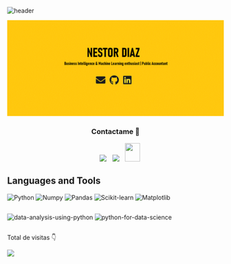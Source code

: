 
![header](https://github.com/user-attachments/assets/cb366858-e985-4d05-9efd-8267a4793022)

<div align="center">
  <img src="https://github.com/NestorDiazDataSC/NestorDiazDataSC/blob/main/header.gif" alt="header"/>
</div>
<h3 align="center" >Contactame 🤝 </h3>

<p align="center">

 <div align="center"  class="icons-social" style="margin-left: 10px;">
        <a   target="_blank" href=https://www.linkedin.com/in/contadornestordiaz/">
			<img src="https://img.icons8.com/doodle/40/000000/linkedin--v2.png" style="margin-left: 10px;" ></a>
        <a style="margin-left: 10px;" target="_blank" href="https://github.com/NestorDiazDataSC">
		<img src="https://img.icons8.com/doodle/40/000000/github--v1.png"></a>
           <a style="margin-left: 10px;" target="_blank" href="mailto:nestordiaz@gmail.com">
		<img src="https://img.icons8.com/doodle/2x/gmail-new.png" style=" width:35px; height:43px;"></a>
      </div>

</p>

## Languages and Tools
![Python](https://img.shields.io/badge/Python-%2314354C.svg?style=for-the-badge&logo=python&logoColor=white)
![Numpy](https://img.shields.io/badge/NumPy-%23013243.svg?style=for-the-badge&logo=numpy&logoColor=white)
![Pandas](https://img.shields.io/badge/Pandas-%23150458.svg?style=for-the-badge&logo=pandas&logoColor=white)
![Scikit-learn](https://img.shields.io/badge/scikit--learn-%23F7931E.svg?style=for-the-badge&logo=scikit-learn&logoColor=white)
![Matplotlib](https://img.shields.io/badge/Matplotlib-%23E20000.svg?style=for-the-badge&logo=matplotlib&logoColor=white)


##

![data-analysis-using-python](https://user-images.githubusercontent.com/94582879/179277170-d520319a-80c4-4905-adc9-dc0862df6487.png)
![python-for-data-science](https://user-images.githubusercontent.com/94582879/179277171-f0967260-daea-4a8a-a52d-693298ea4881.png)

##

<p>Total de visitas 👇</p>
<img src="https://profile-counter.glitch.me/NestorDiazDataSC/count.svg">
